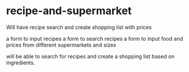 # recipe-and-supermarket
Will have recipe search and create shopping list with prices

a form to input recipes
a form to search recipes
a form to input food and prices from different supermarkets and sizes

will be able to search for recipes and create a shopping list based on ingredients.

